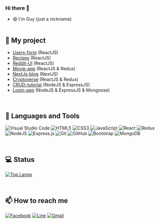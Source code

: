 ### Hi there 👋

- 😄 I'm Guy (just a nickname) <br /><br />

📖 My project <br />
---
- [Users-form](https://user-form-jth.netlify.app/) (ReactJS) <br />
- [Recipes](https://myfirstrecipes.netlify.app/) (ReactJS) <br />
- [Reddit-UI](https://reddit-ui-jth.netlify.app/) (ReactJS) <br />
- [Movie-app](https://movie-app-jth.netlify.app/) (ReactJS & Redux) <br />
- [NextJs-blog](https://nextjs-blog-r00ywp7p5-jeerasakth.vercel.app/) (NextJS) <br />
- [Cryptoverse](https://cryptoverse-jth.netlify.app/) (ReactJS & Redux) <br />
- [CRUD-tutorial](https://github.com/JeerasakTH/CRUD-tutorial) (NodeJS & ExpressJS)
- [Login-app](https://github.com/JeerasakTH/login-app) (NodeJS & ExpressJS & Mongoose)

<br />

📝 Languages and Tools <br />
---
![Visual Studio Code](https://img.shields.io/badge/Visual%20Studio%20Code-0078d7.svg?style=for-the-badge&logo=visual-studio-code&logoColor=white)
![HTML5](https://img.shields.io/badge/html5-%23E34F26.svg?style=for-the-badge&logo=html5&logoColor=white)
![CSS3](https://img.shields.io/badge/css3-%231572B6.svg?style=for-the-badge&logo=css3&logoColor=white)
![JavaScript](https://img.shields.io/badge/javascript-%23323330.svg?style=for-the-badge&logo=javascript&logoColor=%23F7DF1E)
![React](https://img.shields.io/badge/react-%2320232a.svg?style=for-the-badge&logo=react&logoColor=%2361DAFB)
![Redux](https://img.shields.io/badge/redux-%23593d88.svg?style=for-the-badge&logo=redux&logoColor=white)
![NodeJS](https://img.shields.io/badge/node.js-6DA55F?style=for-the-badge&logo=node.js&logoColor=white)
![Express.js](https://img.shields.io/badge/express.js-%23404d59.svg?style=for-the-badge&logo=express&logoColor=%2361DAFB)
![Git](https://img.shields.io/badge/git-%23F05033.svg?style=for-the-badge&logo=git&logoColor=white)
![GitHub](https://img.shields.io/badge/github-%23121011.svg?style=for-the-badge&logo=github&logoColor=white)
![Bootstrap](https://img.shields.io/badge/bootstrap-%23563D7C.svg?style=for-the-badge&logo=bootstrap&logoColor=white)
![MongoDB](https://img.shields.io/badge/MongoDB-%234ea94b.svg?style=for-the-badge&logo=mongodb&logoColor=white)

<br />

💻 Status <br />
---
[![Top Langs](https://github-readme-stats.vercel.app/api/top-langs/?username=jeerasakth&layout=compact)](https://github.com/anuraghazra/github-readme-stats)

<br />

📫 How to reach me <br />
---
[![Facebook](https://img.shields.io/badge/Facebook-%231877F2.svg?style=for-the-badge&logo=Facebook&logoColor=white)](https://www.facebook.com/jeerasak.todsungnern/) 
[![Line](https://img.shields.io/badge/Line-00C300?style=for-the-badge&logo=line&logoColor=white)](https://line.me/ti/p/gEvhC82dVq) 
[![Gmail](https://img.shields.io/badge/Gmail-D14836?style=for-the-badge&logo=gmail&logoColor=white)](mailto:jeerasakg01@gmail.com)
